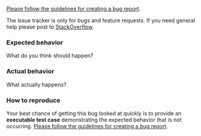 [Please follow the guidelines for creating a bug report](https://github.com/activeadmin/activeadmin/blob/master/CONTRIBUTING.md#did-you-find-a-bug).

The issue tracker is only for bugs and feature requests. If you need general help please post to [StackOverflow](http://stackoverflow.com/questions/tagged/activeadmin).

### Expected behavior

What do you think should happen?

### Actual behavior

What actually happens?

### How to reproduce

Your best chance of getting this bug looked at quickly is to provide an **executable test case** demonstrating the expected behavior that is not occurring. [Please follow the guidelines for creating a bug report](https://github.com/activeadmin/activeadmin/blob/master/CONTRIBUTING.md#4-did-you-find-a-bug).
